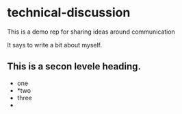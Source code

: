 # technical-discussion
This is a demo rep for sharing ideas around communication 

It says to write a bit about myself. 
## This is a secon levele heading. 

* one
* *two
* three
* 
